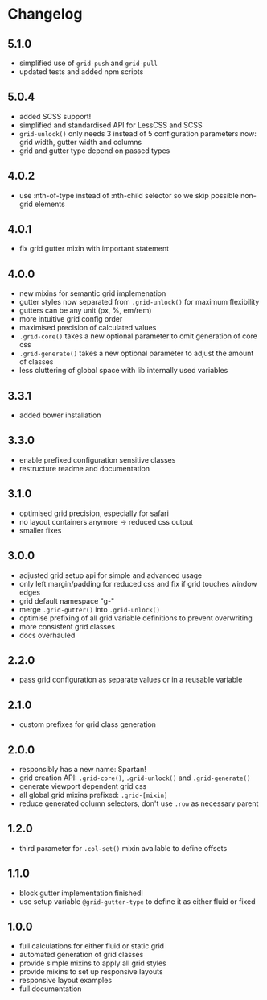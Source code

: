 # Changelog

## 5.1.0

- simplified use of `grid-push` and `grid-pull`
- updated tests and added npm scripts

## 5.0.4

- added SCSS support!
- simplified and standardised API for LessCSS and SCSS
- `grid-unlock()` only needs 3 instead of 5 configuration parameters now: grid width, gutter width and columns
- grid and gutter type depend on passed types

## 4.0.2

- use :nth-of-type instead of :nth-child selector so we skip possible non-grid elements

## 4.0.1

- fix grid gutter mixin with important statement

## 4.0.0

- new mixins for semantic grid implemenation
- gutter styles now separated from `.grid-unlock()` for maximum flexibility
- gutters can be any unit (px, %, em/rem)
- more intuitive grid config order
- maximised precision of calculated values
- `.grid-core()` takes a new optional parameter to omit generation of core css
- `.grid-generate()` takes a new optional parameter to adjust the amount of classes
- less cluttering of global space with lib internally used variables

## 3.3.1

- added bower installation

## 3.3.0

- enable prefixed configuration sensitive classes
- restructure readme and documentation

## 3.1.0

- optimised grid precision, especially for safari
- no layout containers anymore -> reduced css output
- smaller fixes

## 3.0.0

- adjusted grid setup api for simple and advanced usage
- only left margin/padding for reduced css and fix if grid touches window edges
- grid default namespace "g-"
- merge `.grid-gutter()` into `.grid-unlock()`
- optimise prefixing of all grid variable definitions to prevent overwriting
- more consistent grid classes
- docs overhauled

## 2.2.0

- pass grid configuration as separate values or in a reusable variable

## 2.1.0

- custom prefixes for grid class generation

## 2.0.0

- responsibly has a new name: Spartan!
- grid creation API: `.grid-core()`, `.grid-unlock()` and `.grid-generate()`
- generate viewport dependent grid css
- all global grid mixins prefixed: `.grid-[mixin]`
- reduce generated column selectors, don't use `.row` as necessary parent

## 1.2.0

- third parameter for `.col-set()` mixin available to define offsets

## 1.1.0

- block gutter implementation finished!
- use setup variable `@grid-gutter-type` to define it as either fluid or fixed

## 1.0.0

- full calculations for either fluid or static grid
- automated generation of grid classes
- provide simple mixins to apply all grid styles
- provide mixins to set up responsive layouts
- responsive layout examples
- full documentation
